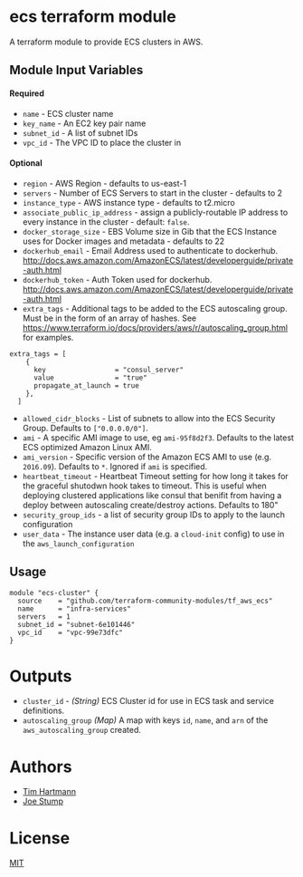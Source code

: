 ecs terraform module
===========

A terraform module to provide ECS clusters in AWS.


Module Input Variables
----------------------
#### Required
- `name` - ECS cluster name
- `key_name` - An EC2 key pair name
- `subnet_id` - A list of subnet IDs
- `vpc_id` - The VPC ID to place the cluster in

#### Optional
- `region` - AWS Region - defaults to us-east-1
- `servers`  - Number of ECS Servers to start in the cluster - defaults to 2
- `instance_type` - AWS instance type - defaults to t2.micro
- `associate_public_ip_address` - assign a publicly-routable IP address to every instance in the cluster - default: `false`.
- `docker_storage_size` - EBS Volume size in Gib that the ECS Instance uses for Docker images and metadata - defaults to 22
- `dockerhub_email` - Email Address used to authenticate to dockerhub. http://docs.aws.amazon.com/AmazonECS/latest/developerguide/private-auth.html
- `dockerhub_token` - Auth Token used for dockerhub. http://docs.aws.amazon.com/AmazonECS/latest/developerguide/private-auth.html
- `extra_tags` - Additional tags to be added to the ECS autoscaling group. Must be in the form of an array of hashes. See https://www.terraform.io/docs/providers/aws/r/autoscaling_group.html for examples.
```
extra_tags = [
    {
      key                 = "consul_server"
      value               = "true"
      propagate_at_launch = true
    },
  ]
```
- `allowed_cidr_blocks` - List of subnets to allow into the ECS Security Group. Defaults to `["0.0.0.0/0"]`.
- `ami` - A specific AMI image to use, eg `ami-95f8d2f3`. Defaults to the latest ECS optimized Amazon Linux AMI.
- `ami_version` - Specific version of the Amazon ECS AMI to use (e.g. `2016.09`). Defaults to `*`. Ignored if `ami` is specified.
- `heartbeat_timeout` - Heartbeat Timeout setting for how long it takes for the graceful shutodwn hook takes to timeout. This is useful when deploying clustered applications like consul that benifit from having a deploy between autoscaling create/destroy actions. Defaults to 180"
- `security_group_ids` - a list of security group IDs to apply to the launch configuration
- `user_data` - The instance user data (e.g. a `cloud-init` config) to use in the `aws_launch_configuration`

Usage
-----

```hcl
module "ecs-cluster" {
  source    = "github.com/terraform-community-modules/tf_aws_ecs"
  name      = "infra-services"
  servers   = 1
  subnet_id = "subnet-6e101446"
  vpc_id    = "vpc-99e73dfc"
}

```

Outputs
=======

- `cluster_id` - _(String)_ ECS Cluster id for use in ECS task and service definitions.
- `autoscaling_group` _(Map)_ A map with keys `id`, `name`, and `arn` of the `aws_autoscaling_group` created.  

Authors
=======

* [Tim Hartmann](https://github.com/tfhartmann)
* [Joe Stump](https://github.com/joestump)

License
=======

[MIT](LICENSE)
